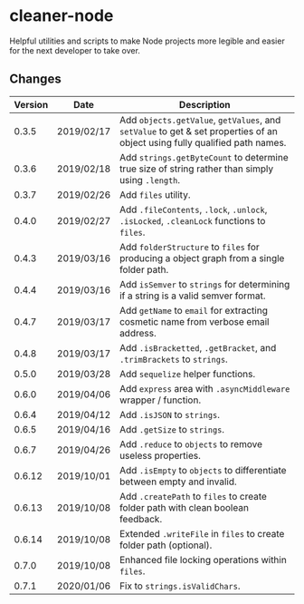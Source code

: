 # cleaner-node
Helpful utilities and scripts to make Node projects more legible and easier for the next developer to take over.

## Changes

|  Version  |  Date  |  Description  |
|-----------|--------|---------------|
|  0.3.5  |  2019/02/17  |  Add `objects.getValue`, `getValues`, and `setValue` to get & set properties of an object using fully qualified path names.  |
|  0.3.6  |  2019/02/18  |  Add `strings.getByteCount` to determine true size of string rather than simply using `.length`.  |
|  0.3.7  |  2019/02/26  |  Add `files` utility.  |
|  0.4.0  |  2019/02/27  |  Add `.fileContents`, `.lock`, `.unlock`, `.isLocked`, `.cleanLock` functions to `files`.  |
|  0.4.3  |  2019/03/16  |  Add `folderStructure` to `files` for producing a object graph from a single folder path.  |
|  0.4.4  |  2019/03/16  |  Add `isSemver` to `strings` for determining if a string is a valid semver format.  |
|  0.4.7  |  2019/03/17  |  Add `getName` to `email` for extracting cosmetic name from verbose email address.  |
|  0.4.8  |  2019/03/17  |  Add `.isBracketted`, `.getBracket`, and `.trimBrackets` to `strings`.  |
|  0.5.0  |  2019/03/28  |  Add `sequelize` helper functions.  |
|  0.6.0  |  2019/04/06  |  Add `express` area with `.asyncMiddleware` wrapper / function.  |
|  0.6.4  |  2019/04/12  |  Add `.isJSON` to `strings`.  |
|  0.6.5  |  2019/04/16  |  Add `.getSize` to `strings`.  |
|  0.6.7  |  2019/04/26  |  Add `.reduce` to `objects` to remove useless properties.  |
|  0.6.12  |  2019/10/01  |  Add `.isEmpty` to `objects` to differentiate between empty and invalid.  |
|  0.6.13  |  2019/10/08  |  Add `.createPath` to `files` to create folder path with clean boolean feedback.  |  
|  0.6.14  |  2019/10/08  |  Extended `.writeFile` in `files` to create folder path (optional).  |
|  0.7.0  |  2019/10/08  |  Enhanced file locking operations within `files`.  |
|  0.7.1  |  2020/01/06  |  Fix to `strings.isValidChars`.  |
